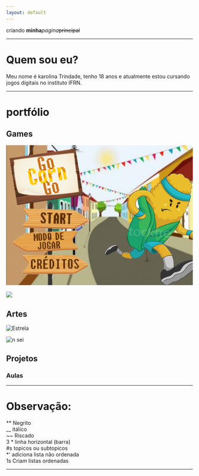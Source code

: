 ```yaml
---
layout: default
---
```


criando **minha**_pagina_~~principal~~

* * *

# Quem sou eu?

 Meu nome é karolina Trindade, tenho 18 anos e atualmente estou cursando jogos digitais no instituto IFRN.  
 
 * * *
 
# portfólio

## Games  
[![](GoCornGo.png)]()  

![](https://jadsamiamedeiros.github.io/Musibox/)



## Artes  

![Estrela](https://orig00.deviantart.net/a686/f/2011/295/6/a/gir_pixel_art_grid_by_hama_girl-d4dm8nj.png)  

![n sei](https://i.pinimg.com/originals/23/7e/fa/237efa511f48f6af492399ba74fecf19.jpg)     
  

## Projetos  

### Aulas

* * *

# Observação:

** Negrito  
__ itálico  
~~ Riscado  
3 * linha horizontal (barra)  
#s topicos ou subtopicos   
*' adiciona lista não ordenada   
1s Criam listas ordenadas  

* * *
